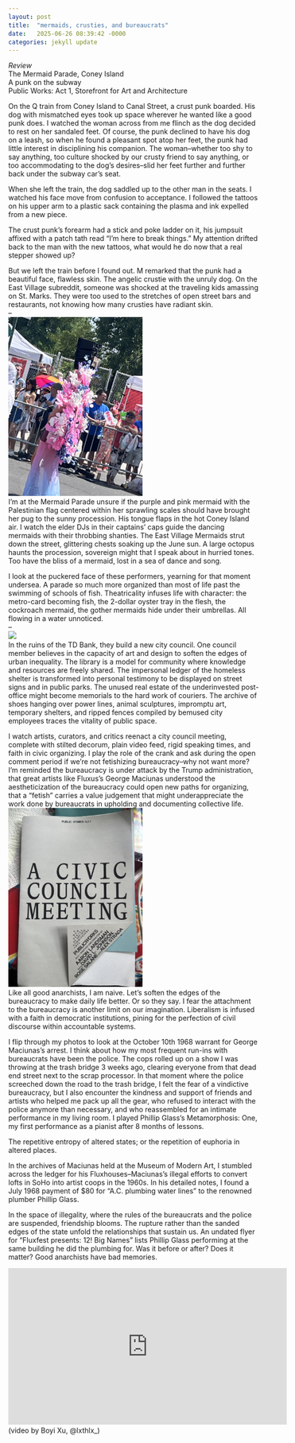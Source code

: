 ```yaml
---
layout: post
title:  "mermaids, crusties, and bureaucrats"
date:   2025-06-26 08:39:42 -0000
categories: jekyll update
---
```

<i>Review</i>
<br>The Mermaid Parade, Coney Island
<br>A punk on the subway 
<br>Public Works: Act 1, Storefront for Art and Architecture  

On the Q train from Coney Island to Canal Street, a crust punk boarded. His dog with mismatched eyes took up space wherever he wanted like a good punk does. I watched the woman across from me flinch as the dog decided to rest on her sandaled feet. Of course, the punk declined to have his dog on a leash, so when he found a pleasant spot atop her feet, the punk had little interest in disciplining his companion. The woman–whether too shy to say anything, too culture shocked by our crusty friend to say anything, or too accommodating to the dog’s desires–slid her feet further and further back under the subway car’s seat. 

When she left the train, the dog saddled up to the other man in the seats. I watched his face move from confusion to acceptance. I followed the tattoos on his upper arm to a plastic sack containing the plasma and ink expelled from a new piece. 

The crust punk’s forearm had a stick and poke ladder on it, his jumpsuit affixed with a patch tath read “I’m here to break things.” My attention drifted back to the man with the new tattoos, what would he do now that a real stepper showed up? 

But we left the train before I found out. M remarked that the punk had a beautiful face, flawless skin. The angelic crustie with the unruly dog. On the East Village subreddit, someone was shocked at the traveling kids amassing on St. Marks. They were too used to the stretches of open street bars and restaurants, not knowing how many crusties have radiant skin. 
<br>
–
<br>
<img src="mermaid.jpeg" width="auto !important;" height="360px !important;">
<br>
I’m at the Mermaid Parade unsure if the purple and pink mermaid with the Palestinian flag centered within her sprawling scales should have brought her pug to the sunny procession. His tongue flaps in the hot Coney Island air. I watch the elder DJs in their captains’ caps guide the dancing mermaids with their throbbing shanties. The East Village Mermaids strut down the street, glittering chests soaking up the June sun. A large octopus haunts the procession, sovereign might that I speak about in hurried tones. Too have the bliss of a mermaid, lost in a sea of dance and song. 

I look at the puckered face of these performers, yearning for that moment undersea. A parade so much more organized than most of life past the swimming of schools of fish. Theatricality infuses life with character: the metro-card becoming fish, the 2-dollar oyster tray in the flesh, the cockroach mermaid, the gother mermaids hide under their umbrellas. All flowing in a water unnoticed. 
<br>
–
<br>
<img src="civic1.jpeg" width="auto !important;" height="360px !important;">
<br>
In the ruins of the TD Bank, they build a new city council. One council member believes in the capacity of art and design to soften the edges of urban inequality. The library is a model for community where knowledge and resources are freely shared. The impersonal ledger of the homeless shelter is transformed into personal testimony to be displayed on street signs and in public parks. The unused real estate of the underinvested post-office might become memorials to the hard work of couriers. The archive of shoes hanging over power lines, animal sculptures, impromptu art, temporary shelters, and ripped fences compiled by bemused city employees traces the vitality of public space. 

I watch artists, curators, and critics reenact a city council meeting, complete with stilted decorum, plain video feed, rigid speaking times, and faith in civic organizing. I play the role of the crank and ask during the open comment period if we’re not fetishizing bureaucracy–why not want more? I’m reminded the bureaucracy is under attack by the Trump administration, that great artists like Fluxus’s George Maciunas understood the aestheticization of the bureaucracy could open new paths for organizing, that a “fetish” carries a value judgement that might underappreciate the work done by bureaucrats in upholding and documenting collective life. 
<br>
<img src="civic2.jpeg" width="auto !important;" height="360px !important;">
<br>
Like all good anarchists, I am naive. Let’s soften the edges of the bureaucracy to make daily life better. Or so they say. I fear the attachment to the bureaucracy is another limit on our imagination. Liberalism is infused with a faith in democratic institutions, pining for the perfection of civil discourse within accountable systems. 

I flip through my photos to look at the October 10th 1968 warrant for George Maciunas’s arrest. I think about how my most frequent run-ins with bureaucrats have been the police. The cops rolled up on a show I was throwing at the trash bridge 3 weeks ago, clearing everyone from that dead end street next to the scrap processor. In that moment where the police screeched down the road to the trash bridge, I felt the fear of a vindictive bureaucracy, but I also encounter the kindness and support of friends and artists who helped me pack up all the gear, who refused to interact with the police anymore than necessary, and who reassembled for an intimate performance in my living room. I played Phillip Glass’s Metamorphosis: One, my first performance as a pianist after 8 months of lessons. 

The repetitive entropy of altered states; or the repetition of euphoria in altered places. 

In the archives of Maciunas held at the Museum of Modern Art, I stumbled across the ledger for his Fluxhouses–Maciunas’s illegal efforts to convert lofts in SoHo into artist coops in the 1960s. In his detailed notes, I found a July 1968 payment of $80 for “A.C. plumbing water lines” to the renowned plumber Phillip Glass. 

In the space of illegality, where the rules of the bureaucrats and the police are suspended, friendship blooms. The rupture rather than the sanded edges of the state unfold the relationships that sustain us. An undated flyer for “Fluxfest presents: 12! Big Names” lists Phillip Glass performing at the same building he did the plumbing for. Was it before or after? Does it matter? Good anarchists have bad memories.  
<iframe width="560" height="315" src="https://www.youtube.com/watch?v=ckTarFE3-Oc" title="YouTube video player" frameborder="0" allow="accelerometer; autoplay; clipboard-write; encrypted-media; gyroscope; picture-in-picture" allowfullscreen>
  
</iframe>
</iframe>
(video by Boyi Xu, @lxthlx_) 
